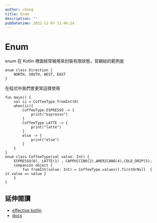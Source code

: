 ```yaml
---
author: chang
title: Enum
description: ""
pubDatetime: 2022-11-07 11:46:24
---
```


# Enum

enum 在 Kotlin 裡面經常被用來封裝有限狀態，官網給的範例是

```kotlin=
enum class Direction {
    NORTH, SOUTH, WEST, EAST
}
```

在程式中我們會更常這樣使用

```kotlin=
fun main() {
    val ii = CoffeeType.fromInt(0)
    when(ii){
        CoffeeType.ESPRESSO -> {
            print("espresso")
        }
        CoffeeType.LATTE -> {
            print("latte")
        }
        else -> {
            print("else")
        }
    }
}
enum class CoffeeType(val value: Int) {
    ESPRESSO(0), LATTE(1) , CAPPUCCINO(2),AMERICANO(4),COLD_DRIP(5);
    companion object {
        fun fromInt(value: Int) = CoffeeType.values().firstOrNull  { it.value == value }
    }
}
```

## 延伸閱讀

- [effective kotlin](https://kt.academy/article/ek-enum)
- [docs](https://kotlinlang.org/docs/enum-classes.html)
